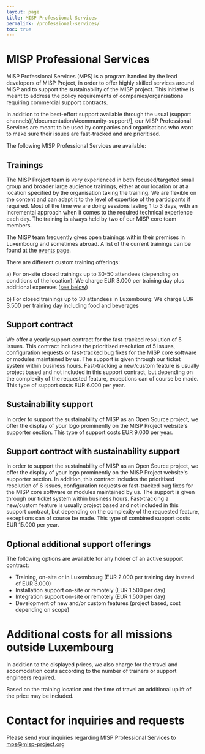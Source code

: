 ```yaml
---
layout: page
title: MISP Professional Services
permalink: /professional-services/
toc: true
---
```


# MISP Professional Services

MISP Professional Services (MPS) is a program handled by the lead developers of MISP Project, in order to offer highly 
skilled services around MISP and to support the sustainability of the MISP project.
This initiative is meant to address the policy requirements of companies/organisations requiring commercial support contracts.

In addition to the best-effort support available through the usual (support channels)[/documentation/#community-support/], 
our MISP Professional Services are meant to be used by companies and organisations who want to make sure their issues are 
fast-tracked and are prioritised.

The following MISP Professional Services are available: 

## Trainings

The MISP Project team is very experienced in both focused/targeted small group and broader large audience trainings, 
either at our location or at a location specified by the organisation taking the training.
We are flexible on the content and can adapt it to the level of expertise of the participants if required.
Most of the time we are doing sessions lasting 1 to 3 days, with an incremental approach when it comes to the required technical experience each day.
The training is always held by two of our MISP core team members.

The MISP team frequently gives open trainings within their premises in Luxembourg and sometimes abroad.
A list of the current trainings can be found at the [events page](/events/).

There are different custom training offerings:

a) For on-site closed trainings up to 30-50 attendees (depending on conditions of the location): 
We charge EUR 3.000 per training day plus additional expenses ([see below](#Additional_costs_for_all_missions_outside_Luxembourg))

b) For closed trainings up to 30 attendees in Luxembourg: 
We charge EUR 3.500 per training day including food and beverages


## Support contract

We offer a yearly support contract for the fast-tracked resolution of 5 issues.
This contract includes the prioritised resolution of 5 issues, configuration requests or fast-tracked bug fixes for the MISP core software or modules maintained by us. The support is given through our ticket system within business hours.
Fast-tracking a new/custom feature is usually project based and not included in this support contract, but depending on the complexity of the requested feature, exceptions can of course be made. This type of support costs EUR 6.000 per year.

## Sustainability support

In order to support the sustainability of MISP as an Open Source project, we offer the display of your logo prominently on the MISP Project website's supporter section. This type of support costs EUR 9.000 per year.

## Support contract with sustainability support

In order to support the sustainability of MISP as an Open Source project, we offer the display of your logo prominently on the MISP Project website's supporter section. In addition, this contract includes the prioritised resolution of 6 issues, configuration requests or fast-tracked bug fixes for the MISP core software or modules maintained by us. The support is given through our ticket system within business hours.
Fast-tracking a new/custom feature is usually project based and not included in this support contract, but depending on the complexity of the requested feature, exceptions can of course be made. This type of combined support costs EUR 15.000 per year.

## Optional additional support offerings

The following options are available for any holder of an active support contract:

- Training, on-site or in Luxembourg (EUR 2.000 per training day instead of EUR 3.000)
- Installation support on-site or remotely (EUR 1.500 per day)
- Integration support on-site or remotely (EUR 1.500 per day)
- Development of new and/or custom features (project based, cost depending on scope)


# Additional costs for all missions outside Luxembourg

In addition to the displayed prices, we also charge for the travel and accomodation costs according to the number of trainers or support engineers required.

Based on the training location and the time of travel an additional uplift of the price may be included.


# Contact for inquiries and requests

Please send your inquiries regarding MISP Professional Services to mps@misp-project.org





